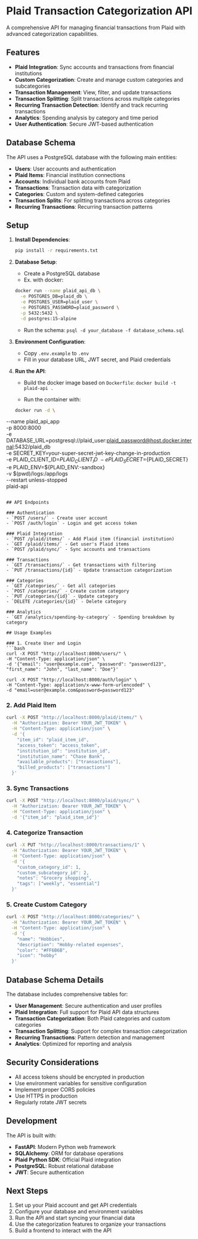 # Plaid Transaction Categorization API

A comprehensive API for managing financial transactions from Plaid with advanced categorization capabilities.

## Features

- **Plaid Integration**: Sync accounts and transactions from financial institutions
- **Custom Categorization**: Create and manage custom categories and subcategories
- **Transaction Management**: View, filter, and update transactions
- **Transaction Splitting**: Split transactions across multiple categories
- **Recurring Transaction Detection**: Identify and track recurring transactions
- **Analytics**: Spending analysis by category and time period
- **User Authentication**: Secure JWT-based authentication

## Database Schema

The API uses a PostgreSQL database with the following main entities:

- **Users**: User accounts and authentication
- **Plaid Items**: Financial institution connections
- **Accounts**: Individual bank accounts from Plaid
- **Transactions**: Transaction data with categorization
- **Categories**: Custom and system-defined categories
- **Transaction Splits**: For splitting transactions across categories
- **Recurring Transactions**: Recurring transaction patterns

## Setup

1. **Install Dependencies**:
   ```bash
   pip install -r requirements.txt
   ```

2. **Database Setup**:
   - Create a PostgreSQL database
    - Ex. with docker: 
    ```bash
    docker run --name plaid_api_db \
      -e POSTGRES_DB=plaid_db \
      -e POSTGRES_USER=plaid_user \
      -e POSTGRES_PASSWORD=plaid_password \
      -p 5432:5432 \
      -d postgres:15-alpine
    ```
   - Run the schema: `psql -d your_database -f database_schema.sql`

3. **Environment Configuration**:
   - Copy `.env.example` to `.env`
   - Fill in your database URL, JWT secret, and Plaid credentials

4. **Run the API**:
   - Build the docker image based on `Dockerfile`: `docker build -t plaid-api .`
   
   - Run the container with: 
   ```sh
   docker run -d \
  --name plaid_api_app \
  -p 8000:8000 \
  -e DATABASE_URL=postgresql://plaid_user:plaid_password@host.docker.internal:5432/plaid_db \
  -e SECRET_KEY=your-super-secret-jwt-key-change-in-production \
  -e PLAID_CLIENT_ID=${PLAID_CLIENT_ID} \
  -e PLAID_SECRET=${PLAID_SECRET} \
  -e PLAID_ENV=${PLAID_ENV:-sandbox} \
  -v $(pwd)/logs:/app/logs \
  --restart unless-stopped \
  plaid-api
  ```

## API Endpoints

### Authentication
- `POST /users/` - Create user account
- `POST /auth/login` - Login and get access token

### Plaid Integration
- `POST /plaid/items/` - Add Plaid item (financial institution)
- `GET /plaid/items/` - Get user's Plaid items
- `POST /plaid/sync/` - Sync accounts and transactions

### Transactions
- `GET /transactions/` - Get transactions with filtering
- `PUT /transactions/{id}` - Update transaction categorization

### Categories
- `GET /categories/` - Get all categories
- `POST /categories/` - Create custom category
- `PUT /categories/{id}` - Update category
- `DELETE /categories/{id}` - Delete category

### Analytics
- `GET /analytics/spending-by-category` - Spending breakdown by category

## Usage Examples

### 1. Create User and Login
```bash
curl -X POST "http://localhost:8000/users/" \
  -H "Content-Type: application/json" \
  -d '{"email": "user@example.com", "password": "password123", "first_name": "John", "last_name": "Doe"}'

curl -X POST "http://localhost:8000/auth/login" \
  -H "Content-Type: application/x-www-form-urlencoded" \
  -d "email=user@example.com&password=password123"
```

### 2. Add Plaid Item
```bash
curl -X POST "http://localhost:8000/plaid/items/" \
  -H "Authorization: Bearer YOUR_JWT_TOKEN" \
  -H "Content-Type: application/json" \
  -d '{
    "item_id": "plaid_item_id",
    "access_token": "access_token",
    "institution_id": "institution_id",
    "institution_name": "Chase Bank",
    "available_products": ["transactions"],
    "billed_products": ["transactions"]
  }'
```

### 3. Sync Transactions
```bash
curl -X POST "http://localhost:8000/plaid/sync/" \
  -H "Authorization: Bearer YOUR_JWT_TOKEN" \
  -H "Content-Type: application/json" \
  -d '{"item_id": "plaid_item_id"}'
```

### 4. Categorize Transaction
```bash
curl -X PUT "http://localhost:8000/transactions/1" \
  -H "Authorization: Bearer YOUR_JWT_TOKEN" \
  -H "Content-Type: application/json" \
  -d '{
    "custom_category_id": 1,
    "custom_subcategory_id": 2,
    "notes": "Grocery shopping",
    "tags": ["weekly", "essential"]
  }'
```

### 5. Create Custom Category
```bash
curl -X POST "http://localhost:8000/categories/" \
  -H "Authorization: Bearer YOUR_JWT_TOKEN" \
  -H "Content-Type: application/json" \
  -d '{
    "name": "Hobbies",
    "description": "Hobby-related expenses",
    "color": "#FF6B6B",
    "icon": "hobby"
  }'
```

## Database Schema Details

The database includes comprehensive tables for:

- **User Management**: Secure authentication and user profiles
- **Plaid Integration**: Full support for Plaid API data structures
- **Transaction Categorization**: Both Plaid categories and custom categories
- **Transaction Splitting**: Support for complex transaction categorization
- **Recurring Transactions**: Pattern detection and management
- **Analytics**: Optimized for reporting and analysis

## Security Considerations

- All access tokens should be encrypted in production
- Use environment variables for sensitive configuration
- Implement proper CORS policies
- Use HTTPS in production
- Regularly rotate JWT secrets

## Development

The API is built with:
- **FastAPI**: Modern Python web framework
- **SQLAlchemy**: ORM for database operations
- **Plaid Python SDK**: Official Plaid integration
- **PostgreSQL**: Robust relational database
- **JWT**: Secure authentication

## Next Steps

1. Set up your Plaid account and get API credentials
2. Configure your database and environment variables
3. Run the API and start syncing your financial data
4. Use the categorization features to organize your transactions
5. Build a frontend to interact with the API